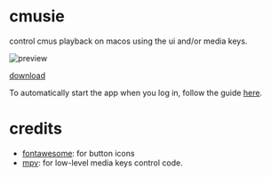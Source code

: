 # cmusie

control cmus playback on macos using the ui and/or media keys.

![preview](https://raw.githubusercontent.com/nkanaev/cmusie/master/assets/preview.jpg)

[download](https://github.com/nkanaev/cmusie/releases/latest)

To automatically start the app when you log in,
follow the guide [here](https://support.apple.com/en-gb/guide/mac-help/mh15189/mac).

# credits

* [fontawesome]: for button icons
* [mpv]: for low-level media keys control code.

[fontawesome]: http://fontawesome.com/
[mpv]: https://github.com/mpv-player/mpv
